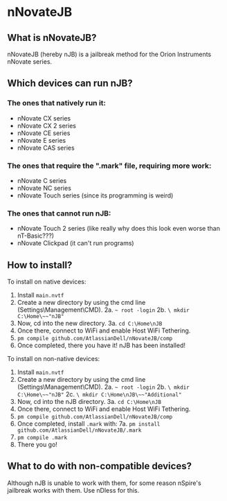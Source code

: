 # nNovateJB
## What is nNovateJB?
nNovateJB (hereby nJB) is a jailbreak method for the Orion Instruments nNovate series.
## Which devices can run nJB?
### The ones that natively run it:
- nNovate CX series
- nNovate CX 2 series
- nNovate CE series
- nNovate E series
- nNovate CAS series
### The ones that require the ".mark" file, requiring more work:
- nNovate C series
- nNovate NC series
- nNovate Touch series (since its programming is weird)
### The ones that cannot run nJB:
- nNovate Touch 2 series (like really why does this look even worse than nT-Basic???)
- nNovate Clickpad (it can't run programs)

## How to install?
To install on native devices:
1. Install ```main.nvtf```
2. Create a new directory by using the cmd line (Settings\Management\CMD).
   2a. ```~ root -login```
   2b. ```\ mkdir C:\Home\~~"nJB"```
3. Now, cd into the new directory.
   3a. ```cd C:\Home\nJB```
4. Once there, connect to WiFi and enable Host WiFi Tethering.
5. ```pm compile github.com/AtlassianDell/nNovateJB/comp```
6. Once completed, there you have it! nJB has been installed!

To install on non-native devices:
1. Install ```main.nvtf```
2. Create a new directory by using the cmd line (Settings\Management\CMD).
   2a. ```~ root -login```
   2b. ```\ mkdir C:\Home\~~"nJB"```
   2c. ```\ mkdir C:\Home\nJB\~~"Additional"```
4. Now, cd into the nJB directory.
   3a. ```cd C:\Home\nJB```
5. Once there, connect to WiFi and enable Host WiFi Tethering.
6. ```pm compile github.com/AtlassianDell/nNovateJB/comp```
7. Once completed, install ```.mark``` with:
   7a. ```pm install github.com/AtlassianDell/nNovateJB/.mark```
8. ```pm compile .mark```
9. There you go!

## What to do with non-compatible devices?
Although nJB is unable to work with them, for some reason nSpire's jailbreak works with them. Use nDless for this.
